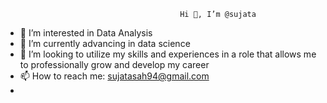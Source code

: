                                            Hi 👋, I’m @sujata
- 👀 I’m interested in Data Analysis
- 🌱 I’m currently advancing in data science
- 💞️ I’m looking to utilize my skills and experiences in a role that allows me to professionally grow and develop my career
- 📫 How to reach me: sujatasah94@gmail.com
- 

<!---
sujatasahoo/sujatasahoo is a ✨ special ✨ repository because its `README.md` (this file) appears on your GitHub profile.
You can click the Preview link to take a look at your changes.
--->
